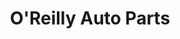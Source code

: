 ---
title: "O'Reilly Auto Parts"
url: /mesquite/oreilly-auto-parts-south-belt-line-road/
shop: car parts
---